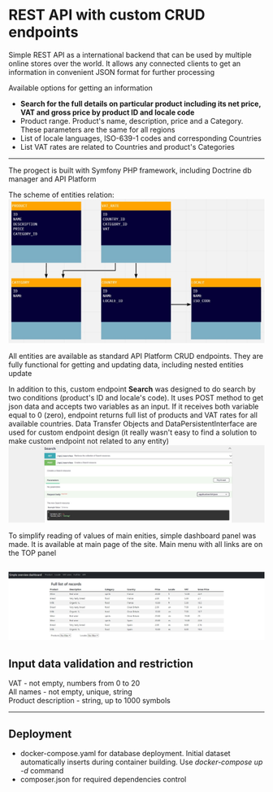 REST API with custom CRUD endpoints
======
Simple REST API as a international backend that can be used by multiple online stores over the world. It allows any connected clients to get an information in convenient JSON format for further processing

Available options for getting an information

* **Search for the full details on particular product including its net price, VAT and gross price by product ID and locale code**
* Product range. Product's name, description, price and a Category. These parameters are the same for all regions
* List of locale languages, ISO-639-1 codes and corresponding Countries
* List VAT rates are related to Countries and product's Categories
---

The progect is built with Symfony PHP framework, including Doctrine db manager and API Platform

The scheme of entities relation:
![Relations scheme](/assets/entities-relation.jpg)

All entities are available as standard API Platform CRUD endpoints. They are fully functional for getting and updating data, including nested entities update

In addition to this, custom endpoint **Search** was designed to do search by two conditions (product's ID and locale's code). It uses POST method to get json data and accepts two variables as an input. If it receives both variable equal to 0 (zero), endpoint returns full list of products and VAT rates for all available countries. Data Transfer Objects and DataPersistentInterface are used for custom endpoint design (it really wasn't easy to find a solution to make custom endpoint not related to any entity)
![API - Search](/assets/api-screenshot.jpg)

To simplify reading of values of main enities, simple dashboard panel was made. It is available at main page of the site. Main menu with all links are on the TOP panel

![Dashboard screenshot](/assets/dashboard.jpg)
---

Input data validation and restriction
------

VAT - not empty, numbers from 0 to 20  
All names - not empty, unique, string  
Product description - string, up to 1000 symbols

---
Deployment
------

* docker-compose.yaml for database deployment. Initial dataset automatically inserts during container building. Use _docker-compose up -d_ command
* composer.json for required dependencies control

